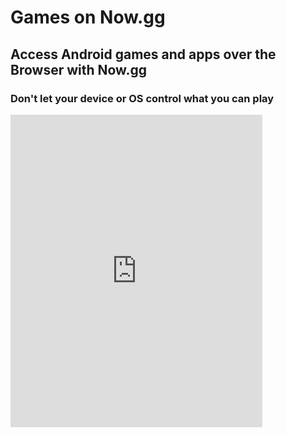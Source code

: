 # Games on Now.gg
## Access Android games and apps over the Browser with Now.gg
### Don't let your device or OS control what you can play

<iframe src="https://now.gg/apps/roblox-corporation/5349/roblox.html" frameborder="0" width="80%" height="500"></iframe>
